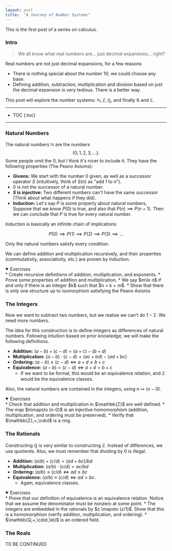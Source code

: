 ```yaml
---
layout: post
title:  "A Journey of Number Systems"
---
```


This is the first post of a series on calculus.
### Intro
> We all know what real numbers are... just decimal expansions... right?

Real numbers are not just decimal expansions, for a few reasons
* There is nothing special about the number 10; we could choose any base.
* Defining addition, subtraction, multiplication and division based on just the decimal expansion is very tedious. There is a better way.

This post will explore the number systems: $\mathbb{N},\mathbb{Z},\mathbb{Q}$, and finally $\mathbb{R}$ and $\mathbb{C}$.

---
* TOC
{:toc}
---

### Natural Numbers
The natural numbers $\mathbb{N}$ are the numbers $$\{0,1,2,3,\dots\}.$$ Some people omit the 0, but I think it's nicer to include it. They have the following properties (The Peano Axioms):
* **Givens:** We start with the number $0$ given, as well as a successor operator $S$ (intuitively, think of $S(n)$ as "add 1 to $n$").
* $0$ is not the successor of a natural number.
* **$S$ is injective:** Two different numbers can't have the same successor (Think about what happens if they did).
* **Induction:** Let's say $P$ is some property about natural numbers, Suppose that we know $P(0)$ is true, and also that $P(n) \implies P(n+1)$. Then we can conclude that $P$ is true for every natural number.

Induction is basically an infinite chain of implications

$$P(0) \implies P(1) \implies P(2) \implies P(3) \implies \dots$$

Only the natural numbers satisfy every condition.

We can define addition and multiplication recursively, and their properties (commutativity, associativity, etc.) are proven by induction.

<details markdown=1 open>
<summary>Exercises</summary>
* Create recursive definitions of addition, multiplication, and exponents.
* Prove some properties of addition and multiplication.
* We say $m\le n$ if and only if there is an integer $k$ such that $n = k + m$.
* Show that there is only one structure up to isomorphism satisfying the Peano Axioms
</details>

### The Integers
Now we want to subtract two numbers, but we realise we can't do $1 - 2$. We need more numbers.

The idea for this construction is to define integers as differences of natural numbers. Following intuition based on prior knowledge, we will make the following definitions.
* **Addition:** $(a-b) + (c-d) = (a+c) - (b+d)$
* **Multiplication:** $(a-b)\cdot(c-d) = (ac + bd) - (ad + bc)$
* **Ordering:** $(a-b)\le (c-d) \iff a+d \le b+c$
* **Equivalence:** $(a-b) = (c-d) \iff a + d = b + c$
    * If we want to be formal, this would be an equivalence relation, and $\mathbb{Z}$ would be the equivalence classes.


Also, the natural numbers are contained in the integers, using $n \mapsto (n-0).$

<details markdown=1 open>
<summary>Exercises</summary>
* Check that addition and multiplication in $\mathbb{Z}$ are well defined.
* The map $n\mapsto (n-0)$ is an injective homomorphism (addition, multiplication, and ordering must be preserved).
* Verify that $\mathbb{Z},+,\cdot$ is a ring.
</details>

### The Rationals
Constructing $\mathbb{Q}$ is very similar to constructing $\mathbb{Z}$. Instead of differences, we use quotients. Also, we must remember that dividing by $0$ is illegal.
* **Addition:** $(a/b) + (c/d) = (ad + bc) / bd$
* **Multiplication:** $(a/b) \cdot (c/d) = ac / bd$
* **Ordering:** $(a/b)\le(c/d) \iff ad \le bc$
* **Equivalence:** $(a/b)\equiv (c/d) \iff ad = bc$.
    * Again, equivalence classes.

<details markdown=1 open>
<summary>Exercises</summary>
* Prove that our definition of equivalence is an equivalence relation. Notice that we assume the denominator must be nonzero at some point.
* The integers are embedded in the rationals by $z \mapsto (z/1)$. Show that this is a homomorphism (verify addition, multiplication, and ordering).
* $\mathbb{Q,+,\cdot,\le}$ is an ordered field.
</details>

### The Reals
TO BE CONTINUED